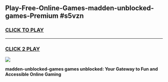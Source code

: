 
## Play-Free-Online-Games-madden-unblocked-games-Premium #s5vzn
<h3>
<a href="https://premium.freeplayer.one?title=madden-unblocked-games&ref=8M">CLICK TO PLAY</a></h3>
<hr>

<h3>
<a href="https://premium.freeplayer.one?title=madden-unblocked-games&ref=8M">CLICK 2 PLAY</a>
  
</h3>

<a href="https://premium.freeplayer.one?title=madden-unblocked-games&ref=8M"><img src="https://clearcache.store/games.png"></a>


**madden-unblocked-games games unblocked: Your Gateway to Fun and Accessible Online Gaming**
